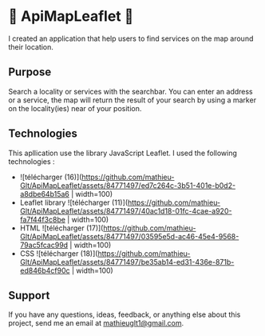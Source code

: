 # 🚀 ApiMapLeaflet 🚀
I created an application that help users to find services on the map around their location.  

## Purpose
Search a locality or services with the searchbar. You can enter an address or a service, the map will return the result of your search by using a marker on the locality(ies) near of your position.

## Technologies
This apllication use the library JavaScript Leaflet. I used the following technologies :

- ![télécharger (16)](https://github.com/mathieu-Glt/ApiMapLeaflet/assets/84771497/ed7c264c-3b51-401e-b0d2-a8dbe64b15a6 | width=100)
- Leaflet library ![télécharger (11)](https://github.com/mathieu-Glt/ApiMapLeaflet/assets/84771497/40ac1d18-01fc-4cae-a920-fa7f44f3c8be | width=100)
- HTML ![télécharger (17)](https://github.com/mathieu-Glt/ApiMapLeaflet/assets/84771497/03595e5d-ac46-45e4-9568-79ac5fcac99d | width=100) 
- CSS ![télécharger (18)](https://github.com/mathieu-Glt/ApiMapLeaflet/assets/84771497/be35ab14-ed31-436e-871b-ed846b4cf90c | width=100)


## Support
If you have any questions, ideas, feedback, or anything else about this project, send me an email at mathieuglt1@gmail.com.

